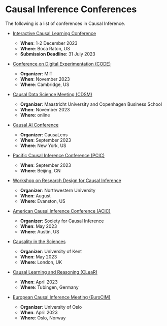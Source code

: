 # Causal Inference Conferences

The following is a list of conferences in Causal Inference.

- [Interactive Causal Learning Conference](http://interactivecausallearning.com/2023/)
  - **When**: 1-2 December 2023
  - **Where**: Boca Raton, US
  - **Submission Deadline**: 31 July 2023

- [Conference on Digital Experimentation (CODE)](https://ide.mit.edu/events/2023-conference-on-digital-experimentation-mit-codemit/)
  - **Organizer**: MIT
  - **When**: November 2023
  - **Where**: Cambridge, US
 
- [Causal Data Science Meeting (CDSM)](https://www.causalscience.org/meeting/)
  - **Organizer**: Maastricht University and Copenhagen Business School
  - **When**: November 2023
  - **Where**: online

- [Causal AI Conference](https://www.causalaiconference.com/)
  - **Organizer**: CausaLens
  - **When**: September 2023
  - **Where**: New York, US

- [Pacific Causal Inference Conference (PCIC)](https://sci-info.org/annual-meeting/)
  - **When**: September 2023
  - **Where**: Beijing, CN

- [Workshop on Research Design for Causal Inference](https://www.law.northwestern.edu/research-faculty/events/conferences/causalinference/)
  - **Organizer**: Northwestern University
  - **When**: August
  - **Where**: Evanston, US

- [American Causal Inference Conference (ACIC)](https://sci-info.org/annual-meeting/)
  - **Organizer**: Society for Causal Inference
  - **When**: May 2023
  - **Where**: Austin, US

- [Causality in the Sciences](https://blogs.kent.ac.uk/jonw/conferences/cits/)
  - **Organizer**: University of Kent
  - **When**: May 2023
  - **Where**: London, UK

- [Causal Learning and Reasoning (CLeaR)](https://www.cclear.cc/)
  - **When**: April 2023
  - **Where**: Tubingen, Germany

- [European Causal Inference Meeting (EuroCIM)](https://www.eurocim.org/)
  - **Organizer**: University of Oslo
  - **When**: April 2023
  - **Where**: Oslo, Norway
